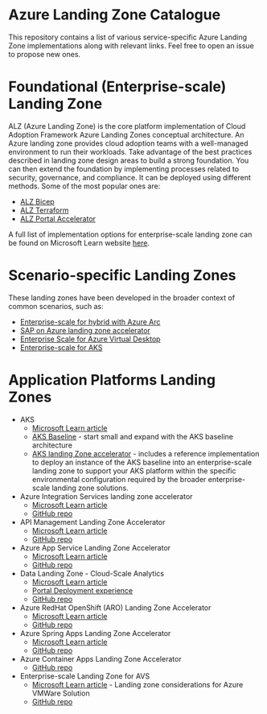 # Azure Landing Zone Catalogue
This repository contains a list of various service-specific Azure Landing Zone implementations along with relevant links. Feel free to open an issue to propose new ones. 

# Foundational (Enterprise-scale) Landing Zone
ALZ (Azure Landing Zone) is the core platform implementation of Cloud Adoption Framework Azure Landing Zones conceptual architecture. An Azure landing zone provides cloud adoption teams with a well-managed environment to run their workloads. Take advantage of the best practices described in landing zone design areas to build a strong foundation. You can then extend the foundation by implementing processes related to security, governance, and compliance. It can be deployed using different methods. Some of the most popular ones are:
- [ALZ Bicep](https://github.com/Azure/ALZ-Bicep)
- [ALZ Terraform](https://github.com/Azure/terraform-azurerm-caf-enterprise-scale)
- [ALZ Portal Accelerator](https://learn.microsoft.com/en-us/azure/cloud-adoption-framework/ready/landing-zone/#azure-landing-zone-accelerator)

A full list of implementation options for enterprise-scale landing zone can be found on Microsoft Learn website [here](https://learn.microsoft.com/en-us/azure/cloud-adoption-framework/ready/enterprise-scale/implementation).

# Scenario-specific Landing Zones
These landing zones have been developed in the broader context of common scenarios, such as:
- [Enterprise-scale for hybrid with Azure Arc](https://learn.microsoft.com/en-us/azure/cloud-adoption-framework/scenarios/hybrid/enterprise-scale-landing-zone)
- [SAP on Azure landing zone accelerator](https://learn.microsoft.com/en-us/azure/cloud-adoption-framework/scenarios/sap/enterprise-scale-landing-zone)
- [Enterprise Scale for Azure Virtual Desktop](https://learn.microsoft.com/en-us/azure/cloud-adoption-framework/scenarios/wvd/enterprise-scale-landing-zone)
- [Enterprise-scale for AKS](https://learn.microsoft.com/en-us/azure/cloud-adoption-framework/scenarios/app-platform/aks/landing-zone-accelerator)

# Application Platforms Landing Zones
- AKS
  - [Microsoft Learn article](https://learn.microsoft.com/en-us/azure/cloud-adoption-framework/scenarios/app-platform/aks/landing-zone-accelerator)
  - [AKS Baseline](https://github.com/mspnp/aks-baseline) - start small and expand with the AKS baseline architecture
  - [AKS landing Zone accelerator](https://github.com/Azure/AKS-Landing-Zone-Accelerator) - includes a reference implementation to deploy an instance of the AKS baseline into an enterprise-scale landing zone to support your AKS platform within the specific environmental configuration required by the broader enterprise-scale landing zone solutions.
- Azure Integration Services landing zone accelerator
  - [Microsoft Learn article](https://learn.microsoft.com/en-us/azure/cloud-adoption-framework/scenarios/app-platform/integration-services/landing-zone-accelerator)
  - [GitHub repo](https://github.com/Azure/Integration-Services-Landing-Zone-Accelerator)
- API Management Landing Zone Accelerator
  - [Microsoft Learn article](https://learn.microsoft.com/en-us/azure/cloud-adoption-framework/scenarios/app-platform/api-management/landing-zone-accelerator)
  - [GitHub repo](https://github.com/Azure/apim-landing-zone-accelerator)
- Azure App Service Landing Zone Accelerator
  - [Microsoft Learn article](https://learn.microsoft.com/en-us/azure/cloud-adoption-framework/scenarios/app-platform/app-services/landing-zone-accelerator)
  - [GitHub repo](https://github.com/Azure/appservice-landing-zone-accelerator)
- Data Landing Zone - Cloud-Scale Analytics
  - [Microsoft Learn article](https://learn.microsoft.com/en-us/azure/cloud-adoption-framework/scenarios/cloud-scale-analytics/architectures/data-landing-zone)
  - [Portal Deployment experience](https://learn.microsoft.com/en-us/azure/cloud-adoption-framework/scenarios/cloud-scale-analytics/tutorials/tutorial-create-data-landing-zone)
  - [GitHub repo](https://github.com/Azure/data-landing-zone)
- Azure RedHat OpenShift (ARO) Landing Zone Accelerator
  - [Microsoft Learn article](https://learn.microsoft.com/en-us/azure/cloud-adoption-framework/scenarios/app-platform/azure-red-hat-openshift/landing-zone-accelerator)
  - [GitHub repo](https://github.com/Azure/ARO-Landing-Zone-Accelerator)
- Azure Spring Apps Landing Zone Accelerator
  - [Microsoft Learn article](https://learn.microsoft.com/en-us/azure/cloud-adoption-framework/scenarios/app-platform/spring-apps/landing-zone-accelerator)
  - [GitHub repo](https://github.com/Azure/azure-spring-apps-landing-zone-accelerator)
- Azure Container Apps Landing Zone Accelerator
  - [GitHub repo](https://github.com/Azure/ACA-Landing-Zone-Accelerator)
- Enterprise-scale Landing Zone for AVS
  - [Microsoft Learn article](https://learn.microsoft.com/en-us/azure/architecture/solution-ideas/articles/azure-vmware-solution-foundation-landing-zone) - Landing zone considerations for Azure VMWare Solution
  - [GitHub repo](https://github.com/Azure/Enterprise-Scale-for-AVS)
